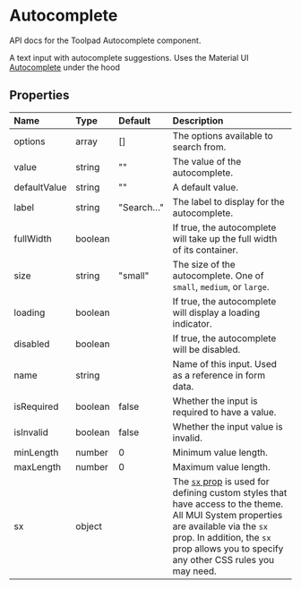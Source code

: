 <!-- This file has been auto-generated using `yarn docs:build:api`. -->

# Autocomplete

<p class="description">API docs for the Toolpad Autocomplete component.</p>

A text input with autocomplete suggestions. Uses the Material UI [Autocomplete](https://mui.com/material-ui/react-autocomplete/) under the hood

## Properties

| Name                                        | Type                                   | Default                                     | Description                                                                                                                                                                                                                                                                          |
| :------------------------------------------ | :------------------------------------- | :------------------------------------------ | :----------------------------------------------------------------------------------------------------------------------------------------------------------------------------------------------------------------------------------------------------------------------------------- |
| <span class="prop-name">options</span>      | <span class="prop-type">array</span>   | <span class="prop-default">[]</span>        | The options available to search from.                                                                                                                                                                                                                                                |
| <span class="prop-name">value</span>        | <span class="prop-type">string</span>  | <span class="prop-default">""</span>        | The value of the autocomplete.                                                                                                                                                                                                                                                       |
| <span class="prop-name">defaultValue</span> | <span class="prop-type">string</span>  | <span class="prop-default">""</span>        | A default value.                                                                                                                                                                                                                                                                     |
| <span class="prop-name">label</span>        | <span class="prop-type">string</span>  | <span class="prop-default">"Search…"</span> | The label to display for the autocomplete.                                                                                                                                                                                                                                           |
| <span class="prop-name">fullWidth</span>    | <span class="prop-type">boolean</span> |                                             | If true, the autocomplete will take up the full width of its container.                                                                                                                                                                                                              |
| <span class="prop-name">size</span>         | <span class="prop-type">string</span>  | <span class="prop-default">"small"</span>   | The size of the autocomplete. One of `small`, `medium`, or `large`.                                                                                                                                                                                                                  |
| <span class="prop-name">loading</span>      | <span class="prop-type">boolean</span> |                                             | If true, the autocomplete will display a loading indicator.                                                                                                                                                                                                                          |
| <span class="prop-name">disabled</span>     | <span class="prop-type">boolean</span> |                                             | If true, the autocomplete will be disabled.                                                                                                                                                                                                                                          |
| <span class="prop-name">name</span>         | <span class="prop-type">string</span>  |                                             | Name of this input. Used as a reference in form data.                                                                                                                                                                                                                                |
| <span class="prop-name">isRequired</span>   | <span class="prop-type">boolean</span> | <span class="prop-default">false</span>     | Whether the input is required to have a value.                                                                                                                                                                                                                                       |
| <span class="prop-name">isInvalid</span>    | <span class="prop-type">boolean</span> | <span class="prop-default">false</span>     | Whether the input value is invalid.                                                                                                                                                                                                                                                  |
| <span class="prop-name">minLength</span>    | <span class="prop-type">number</span>  | <span class="prop-default">0</span>         | Minimum value length.                                                                                                                                                                                                                                                                |
| <span class="prop-name">maxLength</span>    | <span class="prop-type">number</span>  | <span class="prop-default">0</span>         | Maximum value length.                                                                                                                                                                                                                                                                |
| <span class="prop-name">sx</span>           | <span class="prop-type">object</span>  |                                             | The [`sx` prop](https://mui.com/system/getting-started/the-sx-prop/) is used for defining custom styles that have access to the theme. All MUI System properties are available via the `sx` prop. In addition, the `sx` prop allows you to specify any other CSS rules you may need. |
